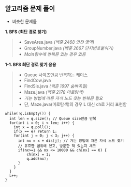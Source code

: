 ## 알고리즘 문제 풀이
- 비슷한 문제들

__1. BFS (최단 경로 찾기)__
>- SaveArea.java *(백준 2468 안전 영역)*
>- GroupNumber.java *(백준 2667 단지번호붙이기)*
> - *Main함수에 반복문 있는 경우 있음*

__1-1. BFS 최단 경로 찾기 응용__
>- Queue 사이즈만큼 반복하는 케이스
  > - FindCow.java
> - FindSis.java *(백준 1697 숨바꼭질)*
> - Maze.java *(백준 2178 미로탐색)*
> - *가는 방법에 따른 자식 노드 찾는 반복문 필요*
> - 단, Maze.java(미로탐색)의 경우 L 대신 ch로 거리 표현함

```
while(!q.isEmpty()) {
  int len = q.size(); // Queue size만큼 반복
  for(int i = 0; i < len; i++) {
    int x = q.poll();
    if(x == e) return L;
    for(int j = 0; j < 3; j++) {
      int nx = x + dis[j]; // 가는 방법에 따른 자식 노드 찾기
      // 유효한 범위에 있고, 방문한 적 있는지 체크
      if(nx>=1 && nx <= 10000 && ch[nx] == 0) {
          ch[nx] = 1;
          q.add(nx);
      }
    }
  }
  L++;
}

```



  
